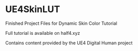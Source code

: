 # UE4SkinLUT
Finished Project Files for Dynamic Skin Color Tutorial

Full tutorial is available on half4.xyz

Contains content provided by the UE4 Digital Human project
